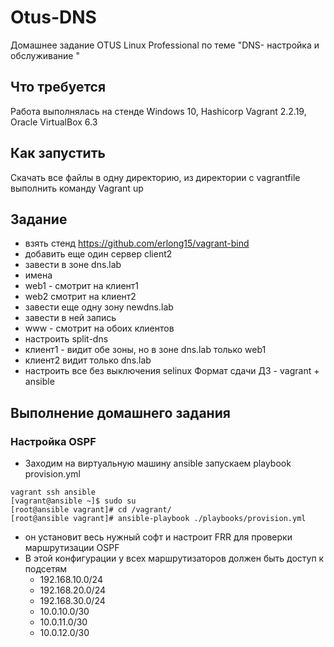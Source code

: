 # Otus-DNS
Домашнее задание OTUS Linux Professional по теме "DNS- настройка и обслуживание "

## Что требуется
Работа выполнялась на стенде Windows 10, Hashicorp Vagrant 2.2.19, Oracle VirtualBox 6.3

## Как запустить
Скачать все файлы в одну директорию, из директории с vagrantfile выполнить команду Vagrant up

## Задание
* взять стенд https://github.com/erlong15/vagrant-bind
* добавить еще один сервер client2
* завести в зоне dns.lab
* имена
* web1 - смотрит на клиент1
* web2 смотрит на клиент2
* завести еще одну зону newdns.lab
* завести в ней запись
* www - смотрит на обоих клиентов
* настроить split-dns
* клиент1 - видит обе зоны, но в зоне dns.lab только web1
* клиент2 видит только dns.lab
* настроить все без выключения selinux Формат сдачи ДЗ - vagrant + ansible

## Выполнение домашнего задания




### Настройка OSPF
* Заходим на виртуальную машину ansible запускаем playbook provision.yml
```
vagrant ssh ansible
[vagrant@ansible ~]$ sudo su
[root@ansible vagrant]# cd /vagrant/
[root@ansible vagrant]# ansible-playbook ./playbooks/provision.yml
```
* он установит весь нужный софт и настроит FRR для проверки маршрутизации OSPF
* В этой конфигурации у всех маршрутизаторов должен быть доступ к подсетям
    * 192.168.10.0/24
    * 192.168.20.0/24
    * 192.168.30.0/24
    * 10.0.10.0/30
    * 10.0.11.0/30
    * 10.0.12.0/30
